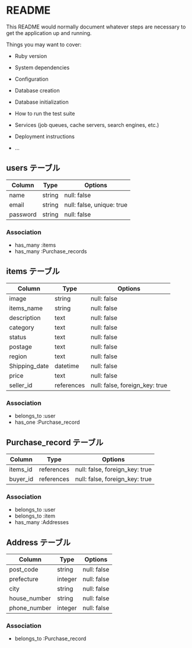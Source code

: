# README

This README would normally document whatever steps are necessary to get the
application up and running.

Things you may want to cover:

* Ruby version

* System dependencies

* Configuration

* Database creation

* Database initialization

* How to run the test suite

* Services (job queues, cache servers, search engines, etc.)

* Deployment instructions

* ...

## users テーブル

| Column   | Type   | Options     |
| -------- | ------ | ----------- |
| name     | string | null: false |
| email    | string | null: false, unique: true |
| password | string | null: false |

### Association

- has_many :items
- has_many :Purchase_records

## items テーブル

| Column           | Type       | Options     |
| --------         | ------     | ----------- |
| image            | string     | null: false |
| items_name       | string     | null: false |
| description      | text       | null: false |
| category         | text       | null: false |
| status           | text       | null: false |
| postage          | text       | null: false |
| region           | text       | null: false |
| Shipping_date    | datetime   | null: false |
| price            | text       | null: false |
| seller_id        | references | null: false, foreign_key: true|


### Association

- belongs_to :user
- has_one :Purchase_record



## Purchase_record テーブル

| Column        | Type       | Options                        |
| ------        | ---------- | ------------------------------ |
| items_id      | references | null: false, foreign_key: true |
| buyer_id      | references | null: false, foreign_key: true |


### Association

- belongs_to :user
- belongs_to :item
- has_many :Addresses


## Address テーブル

| Column        | Type       | Options                        |
| ------        | ---------- | ------------------------------ |
| post_code     | string     | null: false |
| prefecture    | integer    | null: false |
| city          | string     | null: false |
| house_number  | string     | null: false |
| phone_number  | integer    | null: false |


### Association

- belongs_to :Purchase_record

